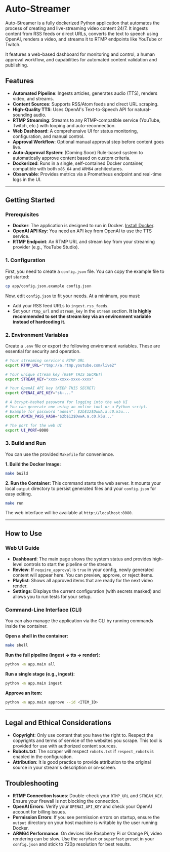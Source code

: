 # Auto-Streamer

Auto-Streamer is a fully dockerized Python application that automates the process of creating and live-streaming video content 24/7. It ingests content from RSS feeds or direct URLs, converts the text to speech using OpenAI, renders a video, and streams it to RTMP endpoints like YouTube or Twitch.

It features a web-based dashboard for monitoring and control, a human approval workflow, and capabilities for automated content validation and publishing.

## Features

- **Automated Pipeline**: Ingests articles, generates audio (TTS), renders video, and streams.
- **Content Sources**: Supports RSS/Atom feeds and direct URL scraping.
- **High-Quality TTS**: Uses OpenAI's Text-to-Speech API for natural-sounding audio.
- **RTMP Streaming**: Streams to any RTMP-compatible service (YouTube, Twitch, etc.) with looping and auto-reconnection.
- **Web Dashboard**: A comprehensive UI for status monitoring, configuration, and manual control.
- **Approval Workflow**: Optional manual approval step before content goes live.
- **Auto-Approval System**: (Coming Soon) Rule-based system to automatically approve content based on custom criteria.
- **Dockerized**: Runs in a single, self-contained Docker container, compatible with both `x86_64` and `ARM64` architectures.
- **Observable**: Provides metrics via a Prometheus endpoint and real-time logs in the UI.

---

## Getting Started

### Prerequisites

- **Docker**: The application is designed to run in Docker. [Install Docker](https://docs.docker.com/get-docker/).
- **OpenAI API Key**: You need an API key from OpenAI to use the TTS service.
- **RTMP Endpoint**: An RTMP URL and stream key from your streaming provider (e.g., YouTube Studio).

### 1. Configuration

First, you need to create a `config.json` file. You can copy the example file to get started:

```bash
cp app/config.json.example config.json
```

Now, edit `config.json` to fit your needs. At a minimum, you must:
- Add your RSS feed URLs to `ingest.rss_feeds`.
- Set your `rtmp_url` and `stream_key` in the `stream` section. **It is highly recommended to set the stream key via an environment variable instead of hardcoding it.**

### 2. Environment Variables

Create a `.env` file or export the following environment variables. These are essential for security and operation.

```bash
# Your streaming service's RTMP URL
export RTMP_URL="rtmp://a.rtmp.youtube.com/live2"

# Your unique stream key (KEEP THIS SECRET)
export STREAM_KEY="xxxx-xxxx-xxxx-xxxx"

# Your OpenAI API key (KEEP THIS SECRET)
export OPENAI_API_KEY="sk-..."

# A bcrypt-hashed password for logging into the web UI
# You can generate one using an online tool or a Python script.
# Example for password "admin": $2b$12$DwwA.a.c0.k5u...
export ADMIN_PASS_HASH='$2b$12$DwwA.a.c0.k5u...'

# The port for the web UI
export UI_PORT=8080
```

### 3. Build and Run

You can use the provided `Makefile` for convenience.

**1. Build the Docker Image:**
```bash
make build
```

**2. Run the Container:**
This command starts the web server. It mounts your local `output` directory to persist generated files and your `config.json` for easy editing.

```bash
make run
```
The web interface will be available at `http://localhost:8080`.

---

## How to Use

### Web UI Guide

- **Dashboard**: The main page shows the system status and provides high-level controls to start the pipeline or the stream.
- **Review**: If `require_approval` is `true` in your config, newly generated content will appear here. You can preview, approve, or reject items.
- **Playlist**: Shows all approved items that are ready for the next video render.
- **Settings**: Displays the current configuration (with secrets masked) and allows you to run tests for your setup.

### Command-Line Interface (CLI)

You can also manage the application via the CLI by running commands inside the container.

**Open a shell in the container:**
```bash
make shell
```

**Run the full pipeline (ingest -> tts -> render):**
```bash
python -m app.main all
```

**Run a single stage (e.g., ingest):**
```bash
python -m app.main ingest
```

**Approve an item:**
```bash
python -m app.main approve --id <ITEM_ID>
```

---

## Legal and Ethical Considerations

- **Copyright**: Only use content that you have the right to. Respect the copyrights and terms of service of the websites you scrape. This tool is provided for use with authorized content sources.
- **Robots.txt**: The scraper will respect `robots.txt` if `respect_robots` is enabled in the configuration.
- **Attribution**: It is good practice to provide attribution to the original source in your stream's description or on-screen.

## Troubleshooting

- **RTMP Connection Issues**: Double-check your `RTMP_URL` and `STREAM_KEY`. Ensure your firewall is not blocking the connection.
- **OpenAI Errors**: Verify your `OPENAI_API_KEY` and check your OpenAI account for billing issues.
- **Permission Errors**: If you see permission errors on startup, ensure the `output` directory on your host machine is writable by the user running Docker.
- **ARM64 Performance**: On devices like Raspberry Pi or Orange Pi, video rendering can be slow. Use the `veryfast` or `superfast` preset in your `config.json` and stick to 720p resolution for best results.
